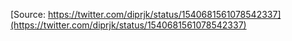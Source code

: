 [Source: https://twitter.com/diprjk/status/1540681561078542337](https://twitter.com/diprjk/status/1540681561078542337)